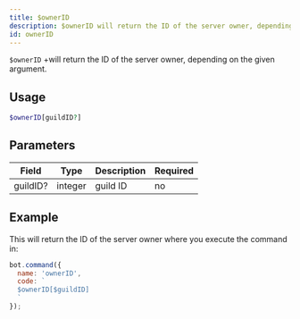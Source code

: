 ```yaml
---
title: $ownerID 
description: $ownerID will return the ID of the server owner, depending on the given argument.
id: ownerID
---
```


`$ownerID` +will return the ID of the server owner, depending on the given argument.

## Usage

```php
$ownerID[guildID?]
```

## Parameters 


| Field     | Type    | Description                                        | Required |
|-----------|---------|----------------------------------------------------|----------|
| guildID?     | integer  | guild ID          | no       |


## Example

This will return the ID of the server owner where you execute the command in:

```javascript
bot.command({
  name: 'ownerID',
  code: `
  $ownerID[$guildID]
  `
});
```
